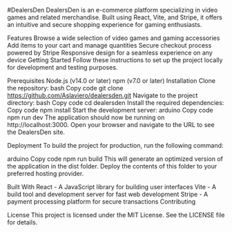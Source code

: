 #DealersDen
DealersDen is an e-commerce platform specializing in video games and related merchandise. Built using React, Vite, and Stripe, it offers an intuitive and secure shopping experience for gaming enthusiasts.

Features
Browse a wide selection of video games and gaming accessories
Add items to your cart and manage quantities
Secure checkout process powered by Stripe
Responsive design for a seamless experience on any device
Getting Started
Follow these instructions to set up the project locally for development and testing purposes.

Prerequisites
Node.js (v14.0 or later)
npm (v7.0 or later)
Installation
Clone the repository:
bash
Copy code
git clone https://github.com/Aslaviero/dealersden.git
Navigate to the project directory:
bash
Copy code
cd dealersden
Install the required dependencies:
Copy code
npm install
Start the development server:
arduino
Copy code
npm run dev
The application should now be running on http://localhost:3000. Open your browser and navigate to the URL to see the DealersDen site.

Deployment
To build the project for production, run the following command:

arduino
Copy code
npm run build
This will generate an optimized version of the application in the dist folder. Deploy the contents of this folder to your preferred hosting provider.

Built With
React - A JavaScript library for building user interfaces
Vite - A build tool and development server for fast web development
Stripe - A payment processing platform for secure transactions
Contributing

License
This project is licensed under the MIT License. See the LICENSE file for details.


